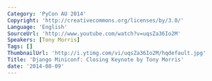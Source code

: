 ```yaml
---
Category: 'PyCon AU 2014'
Copyright: 'http://creativecommons.org/licenses/by/3.0/'
Language: 'English'
SourceUrl: 'http://www.youtube.com/watch?v=uqsZa36Io2M'
Speakers: [Tony Morris]
Tags: []
ThumbnailUrl: 'http://i.ytimg.com/vi/uqsZa36Io2M/hqdefault.jpg'
Title: 'Django Miniconf: Closing Keynote by Tony Morris'
date: '2014-08-09'
---
```

